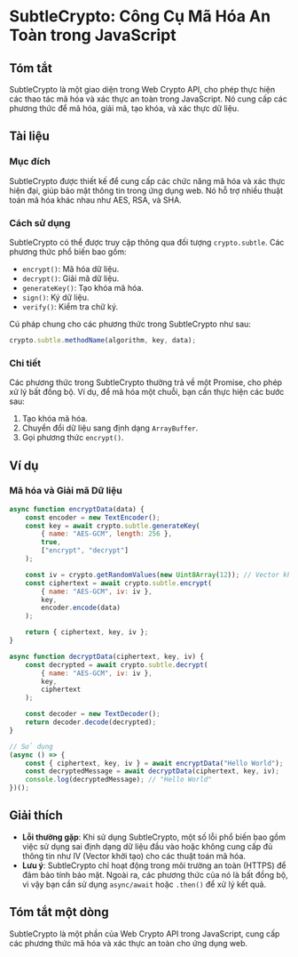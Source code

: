 <!--
Meta Description: # SubtleCrypto: Công Cụ Mã Hóa An Toàn trong JavaScript ## Tóm tắt SubtleCrypto là một giao diện trong Web Crypto API, cho phép thực hiện các thao tác...
Meta Keywords: hóa, các, subtlecrypto, trong, crypto
-->

# SubtleCrypto: Công Cụ Mã Hóa An Toàn trong JavaScript

## Tóm tắt
SubtleCrypto là một giao diện trong Web Crypto API, cho phép thực hiện các thao tác mã hóa và xác thực an toàn trong JavaScript. Nó cung cấp các phương thức để mã hóa, giải mã, tạo khóa, và xác thực dữ liệu.

## Tài liệu
### Mục đích
SubtleCrypto được thiết kế để cung cấp các chức năng mã hóa và xác thực hiện đại, giúp bảo mật thông tin trong ứng dụng web. Nó hỗ trợ nhiều thuật toán mã hóa khác nhau như AES, RSA, và SHA.

### Cách sử dụng
SubtleCrypto có thể được truy cập thông qua đối tượng `crypto.subtle`. Các phương thức phổ biến bao gồm:
- `encrypt()`: Mã hóa dữ liệu.
- `decrypt()`: Giải mã dữ liệu.
- `generateKey()`: Tạo khóa mã hóa.
- `sign()`: Ký dữ liệu.
- `verify()`: Kiểm tra chữ ký.

Cú pháp chung cho các phương thức trong SubtleCrypto như sau:

```javascript
crypto.subtle.methodName(algorithm, key, data);
```

### Chi tiết
Các phương thức trong SubtleCrypto thường trả về một Promise, cho phép xử lý bất đồng bộ. Ví dụ, để mã hóa một chuỗi, bạn cần thực hiện các bước sau:
1. Tạo khóa mã hóa.
2. Chuyển đổi dữ liệu sang định dạng `ArrayBuffer`.
3. Gọi phương thức `encrypt()`.

## Ví dụ
### Mã hóa và Giải mã Dữ liệu
```javascript
async function encryptData(data) {
    const encoder = new TextEncoder();
    const key = await crypto.subtle.generateKey(
        { name: "AES-GCM", length: 256 },
        true,
        ["encrypt", "decrypt"]
    );

    const iv = crypto.getRandomValues(new Uint8Array(12)); // Vector khởi tạo
    const ciphertext = await crypto.subtle.encrypt(
        { name: "AES-GCM", iv: iv },
        key,
        encoder.encode(data)
    );

    return { ciphertext, key, iv };
}

async function decryptData(ciphertext, key, iv) {
    const decrypted = await crypto.subtle.decrypt(
        { name: "AES-GCM", iv: iv },
        key,
        ciphertext
    );

    const decoder = new TextDecoder();
    return decoder.decode(decrypted);
}

// Sử dụng
(async () => {
    const { ciphertext, key, iv } = await encryptData("Hello World");
    const decryptedMessage = await decryptData(ciphertext, key, iv);
    console.log(decryptedMessage); // "Hello World"
})();
```

## Giải thích
- **Lỗi thường gặp**: Khi sử dụng SubtleCrypto, một số lỗi phổ biến bao gồm việc sử dụng sai định dạng dữ liệu đầu vào hoặc không cung cấp đủ thông tin như IV (Vector khởi tạo) cho các thuật toán mã hóa.
- **Lưu ý**: SubtleCrypto chỉ hoạt động trong môi trường an toàn (HTTPS) để đảm bảo tính bảo mật. Ngoài ra, các phương thức của nó là bất đồng bộ, vì vậy bạn cần sử dụng `async/await` hoặc `.then()` để xử lý kết quả.

## Tóm tắt một dòng
SubtleCrypto là một phần của Web Crypto API trong JavaScript, cung cấp các phương thức mã hóa và xác thực an toàn cho ứng dụng web.